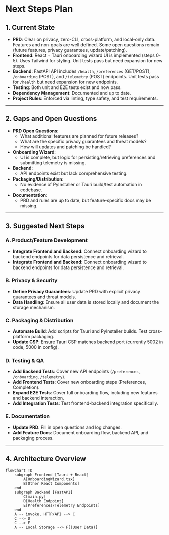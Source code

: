 # Next Steps Plan

## 1. Current State

- **PRD**: Clear on privacy, zero-CLI, cross-platform, and local-only data. Features and non-goals are well defined. Some open questions remain (future features, privacy guarantees, update/patching).
- **Frontend**: React + Tauri onboarding wizard UI is implemented (steps 0-5). Uses Tailwind for styling. Unit tests pass but need expansion for new steps.
- **Backend**: FastAPI API includes `/health`, `/preferences` (GET/POST), `/onboarding` (POST), and `/telemetry` (POST) endpoints. Unit tests pass for `/health` but need expansion for new endpoints.
- **Testing**: Both unit and E2E tests exist and now pass.
- **Dependency Management**: Documented and up to date.
- **Project Rules**: Enforced via linting, type safety, and test requirements.

---

## 2. Gaps and Open Questions

- **PRD Open Questions**:
  - What additional features are planned for future releases?
  - What are the specific privacy guarantees and threat models?
  - How will updates and patching be handled?
- **Onboarding Wizard**:
  - UI is complete, but logic for persisting/retrieving preferences and submitting telemetry is missing.
- **Backend**:
  - API endpoints exist but lack comprehensive testing.
- **Packaging/Distribution**:
  - No evidence of PyInstaller or Tauri build/test automation in codebase.
- **Documentation**:
  - PRD and rules are up to date, but feature-specific docs may be missing.

---

## 3. Suggested Next Steps

### A. Product/Feature Development
- **Integrate Frontend and Backend**: Connect onboarding wizard to backend endpoints for data persistence and retrieval.
- **Integrate Frontend and Backend**: Connect onboarding wizard to backend endpoints for data persistence and retrieval.

### B. Privacy & Security
- **Define Privacy Guarantees**: Update PRD with explicit privacy guarantees and threat models.
- **Data Handling**: Ensure all user data is stored locally and document the storage mechanism.

### C. Packaging & Distribution
- **Automate Build**: Add scripts for Tauri and PyInstaller builds. Test cross-platform packaging.
- **Update CSP**: Ensure Tauri CSP matches backend port (currently 5002 in code, 5000 in config).

### D. Testing & QA
- **Add Backend Tests**: Cover new API endpoints (`/preferences`, `/onboarding`, `/telemetry`).
- **Add Frontend Tests**: Cover new onboarding steps (Preferences, Completion).
- **Expand E2E Tests**: Cover full onboarding flow, including new features and backend interaction.
- **Add Integration Tests**: Test frontend-backend integration specifically.

### E. Documentation
- **Update PRD**: Fill in open questions and log changes.
- **Add Feature Docs**: Document onboarding flow, backend API, and packaging process.

---

## 4. Architecture Overview

```mermaid
flowchart TD
    subgraph Frontend [Tauri + React]
        A[OnboardingWizard.tsx]
        B[Other React Components]
    end
    subgraph Backend [FastAPI]
        C[main.py]
        D[Health Endpoint]
        E[Preferences/Telemetry Endpoints]
    end
    A -- invoke, HTTP/API --> C
    C --> D
    C --> E
    A -- Local Storage --> F[(User Data)]